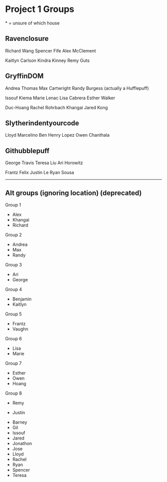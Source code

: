 # Project 1 Groups

\* = unsure of which house

## Ravenclosure

Richard Wang
Spencer Fife
Alex McClement

Kaitlyn Carlson
Kindra Kinney
Remy Guts

## GryffinDOM

Andrea Thomas
Max Cartwright
Randy Burgess (actually a Hufflepuff)

Issouf Kiema
Marie Lenac
Lisa Cabrera
Esther Walker

Duc-Hoang
Rachel Rohrbach
Khangai
Jared Kong

## Slytherindentyourcode

Lloyd Marcelino
Ben
Henry Lopez
Owen Chanthala

## Githubblepuff

George Travis
Teresa Liu
Ari Horowitz

Frantz Felix
Justin Le
Ryan Sousa

---

## Alt groups (ignoring location) (deprecated)

Group 1

- Alex
- Khangai
- Richard

Group 2

- Andrea
- Max
- Randy

Group 3

- Ari
- George

Group 4

- Benjamin
- Kaitlyn

Group 5

- Frantz
- Vaughn

Group 6

- Lisa
- Marie

Group 7

- Esther
- Owen
- Hoang

Group 8

- Remy

* Justin

- Barney
- Gil
- Issouf
- Jared
- Jonathon
- Jose
- Lloyd
- Rachel
- Ryan
- Spencer
- Teresa
